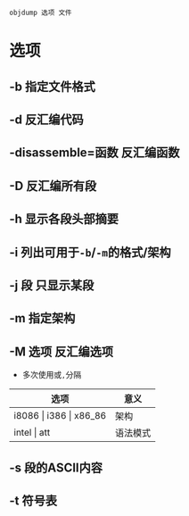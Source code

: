 ```
objdump 选项 文件
```
# 选项
## -b 指定文件格式
## -d 反汇编代码
## -disassemble=函数 反汇编函数
## -D 反汇编所有段
## -h 显示各段头部摘要
## -i 列出可用于`-b`/`-m`的格式/架构
## -j 段 只显示某段
## -m 指定架构
## -M 选项 反汇编选项
* 多次使用或`,`分隔

选项|意义
-|-
i8086 \| i386 \| x86_86|架构
intel \| att|语法模式
## -s 段的ASCII内容
## -t 符号表

